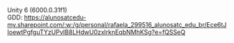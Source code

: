 Unity 6 (6000.0.31f1) <br>
GDD: https://alunosatcedu-my.sharepoint.com/:w:/g/personal/rafaela_299516_alunosatc_edu_br/Ece6tJIoewtPgfguTYzUPvIB8LHdwU0zxlrknEqbNMhKSg?e=fQSSeQ
